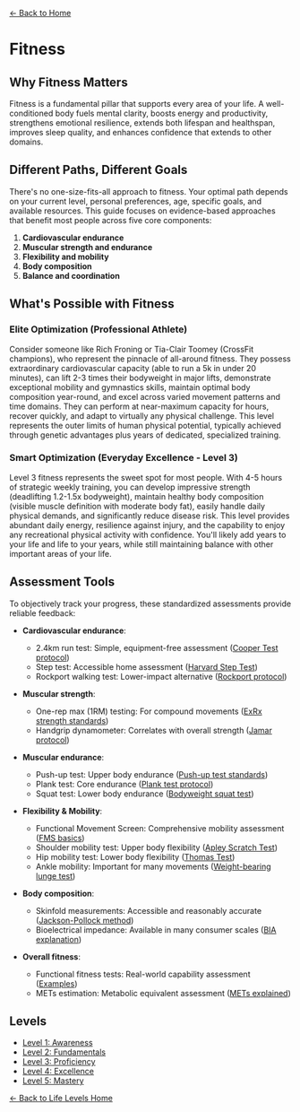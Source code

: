 [← Back to Home](../)
# Fitness

## Why Fitness Matters

Fitness is a fundamental pillar that supports every area of your life. A well-conditioned body fuels mental clarity, boosts energy and productivity, strengthens emotional resilience, extends both lifespan and healthspan, improves sleep quality, and enhances confidence that extends to other domains.

## Different Paths, Different Goals

There's no one-size-fits-all approach to fitness. Your optimal path depends on your current level, personal preferences, age, specific goals, and available resources. This guide focuses on evidence-based approaches that benefit most people across five core components:

1. **Cardiovascular endurance**
2. **Muscular strength and endurance**
3. **Flexibility and mobility**
4. **Body composition**
5. **Balance and coordination**

## What's Possible with Fitness

### Elite Optimization (Professional Athlete)
Consider someone like Rich Froning or Tia-Clair Toomey (CrossFit champions), who represent the pinnacle of all-around fitness. They possess extraordinary cardiovascular capacity (able to run a 5k in under 20 minutes), can lift 2-3 times their bodyweight in major lifts, demonstrate exceptional mobility and gymnastics skills, maintain optimal body composition year-round, and excel across varied movement patterns and time domains. They can perform at near-maximum capacity for hours, recover quickly, and adapt to virtually any physical challenge. This level represents the outer limits of human physical potential, typically achieved through genetic advantages plus years of dedicated, specialized training.

### Smart Optimization (Everyday Excellence - Level 3)
Level 3 fitness represents the sweet spot for most people. With 4-5 hours of strategic weekly training, you can develop impressive strength (deadlifting 1.2-1.5x bodyweight), maintain healthy body composition (visible muscle definition with moderate body fat), easily handle daily physical demands, and significantly reduce disease risk. This level provides abundant daily energy, resilience against injury, and the capability to enjoy any recreational physical activity with confidence. You'll likely add years to your life and life to your years, while still maintaining balance with other important areas of your life.

## Assessment Tools

To objectively track your progress, these standardized assessments provide reliable feedback:

- **Cardiovascular endurance**: 
  - 2.4km run test: Simple, equipment-free assessment ([Cooper Test protocol](https://www.topendsports.com/testing/tests/cooper.htm))
  - Step test: Accessible home assessment ([Harvard Step Test](https://www.verywellfit.com/harvard-step-test-1230935))
  - Rockport walking test: Lower-impact alternative ([Rockport protocol](https://www.brianmac.co.uk/rockport.htm))

- **Muscular strength**: 
  - One-rep max (1RM) testing: For compound movements ([ExRx strength standards](https://exrx.net/Testing/WeightLifting/StrengthStandards))
  - Handgrip dynamometer: Correlates with overall strength ([Jamar protocol](https://www.topendsports.com/testing/tests/handgrip.htm))

- **Muscular endurance**: 
  - Push-up test: Upper body endurance ([Push-up test standards](https://www.topendsports.com/testing/tests/push-up.htm))
  - Plank test: Core endurance ([Plank test protocol](https://www.topendsports.com/testing/tests/plank.htm))
  - Squat test: Lower body endurance ([Bodyweight squat test](https://www.topendsports.com/testing/tests/squat.htm))

- **Flexibility & Mobility**: 
  - Functional Movement Screen: Comprehensive mobility assessment ([FMS basics](https://www.functionalmovement.com/))
  - Shoulder mobility test: Upper body flexibility ([Apley Scratch Test](https://www.physio-pedia.com/Apley%27s_Scratch_Test))
  - Hip mobility test: Lower body flexibility ([Thomas Test](https://www.physio-pedia.com/Thomas_Test))
  - Ankle mobility: Important for many movements ([Weight-bearing lunge test](https://www.physio-pedia.com/Weight-Bearing_Lunge))

- **Body composition**: 
  - Skinfold measurements: Accessible and reasonably accurate ([Jackson-Pollock method](https://www.topendsports.com/testing/skinfold-jackson-pollock.htm))
  - Bioelectrical impedance: Available in many consumer scales ([BIA explanation](https://www.tanita.com/en/understanding-your-measurements/))

- **Overall fitness**: 
  - Functional fitness tests: Real-world capability assessment ([Examples](https://www.nsca.com/education/articles/kinetic-select/functional-fitness-assessments/))
  - METs estimation: Metabolic equivalent assessment ([METs explained](https://www.hsph.harvard.edu/nutritionsource/mets-activity-table/))

## Levels
- [Level 1: Awareness](level-1)
- [Level 2: Fundamentals](level-2)
- [Level 3: Proficiency](level-3)
- [Level 4: Excellence](level-4)
- [Level 5: Mastery](level-5)

[← Back to Life Levels Home](../)
